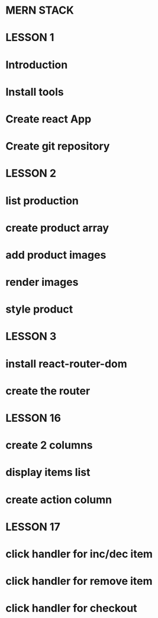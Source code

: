 # MERN STACK

# LESSON 1
# Introduction
# Install tools
# Create react App
# Create git repository

# LESSON 2
#  list production 
# create product array
# add product images
# render images
# style product

# LESSON 3
# install react-router-dom
# create the router

# LESSON 16
# create 2 columns
# display items list
# create action column

# LESSON 17
# click handler for inc/dec item
#  click handler for remove item
#  click handler for checkout

